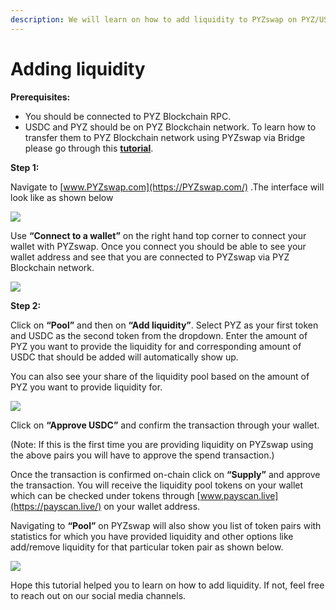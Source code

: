 ```yaml
---
description: We will learn on how to add liquidity to PYZswap on PYZ/USDC pair.
---
```


# Adding liquidity

**Prerequisites:**

* You should be connected to PYZ Blockchain RPC.
* USDC and PYZ should be on PYZ Blockchain network. To learn how to transfer them to PYZ Blockchain network using PYZswap via Bridge please go through this [**tutorial**](https://doc.payscan.live/the-PYZ-chain/token-bridges/transfer-PYZ-using-bridge-on-PYZswap).

**Step 1:**

Navigate to [www.PYZswap.com](https://PYZswap.com/) .The interface will look like as shown below

![](../.gitbook/assets/0%20%287%29.png)

Use **“Connect to a wallet”** on the right hand top corner to connect your wallet with PYZswap. Once you connect you should be able to see your wallet address and see that you are connected to PYZswap via PYZ Blockchain network.

![](../.gitbook/assets/1%20%2810%29.png)

  
**Step 2:**

Click on **“Pool”** and then on **“Add liquidity”**. Select PYZ as your first token and USDC as the second token from the dropdown. Enter the amount of PYZ you want to provide the liquidity for and corresponding amount of USDC that should be added will automatically show up.

You can also see your share of the liquidity pool based on the amount of PYZ you want to provide liquidity for.

![](../.gitbook/assets/2%20%2810%29.png)

Click on **“Approve USDC”** and confirm the transaction through your wallet.

\(Note: If this is the first time you are providing liquidity on PYZswap using the above pairs you will have to approve the spend transaction.\)

Once the transaction is confirmed on-chain click on **“Supply”** and approve the transaction. You will receive the liquidity pool tokens on your wallet which can be checked under tokens through [www.payscan.live](https://payscan.live/) on your wallet address.

Navigating to **“Pool”** on PYZswap will also show you list of token pairs with statistics for which you have provided liquidity and other options like add/remove liquidity for that particular token pair as shown below.

![](../.gitbook/assets/3%20%289%29.png)

Hope this tutorial helped you to learn on how to add liquidity. If not, feel free to reach out on our social media channels.

